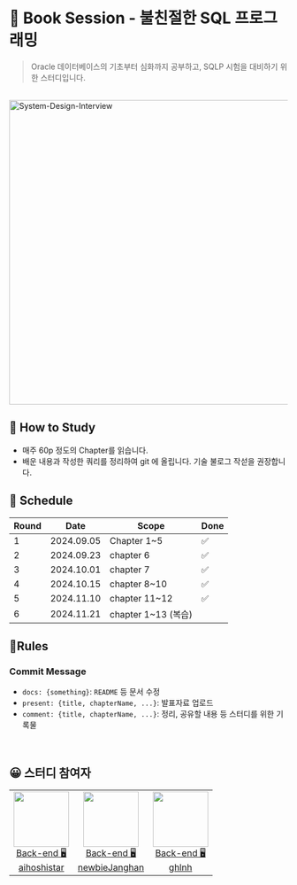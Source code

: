 # 📖 Book Session - 불친절한 SQL 프로그래밍

> Oracle 데이터베이스의 기초부터 심화까지 공부하고, SQLP 시험을 대비하기 위한 스터디입니다.

<br>
<img src="./.assets/Unkind-SQL-Programming.png" alt="System-Design-Interview" width="550">
</br>

## 🙌 How to Study

- 매주 60p 정도의 Chapter를 읽습니다.
- 배운 내용과 작성한 쿼리를 정리하여 git 에 올립니다. 기술 불로그 작섣을 권장합니다.

## 📆 Schedule

| Round | Date       | Scope        | Done |
|-------|------------|--------------|------|
| 1     | 2024.09.05 | Chapter 1~5  | ✅    |
| 2     | 2024.09.23 | chapter 6    | ✅    |
| 3     | 2024.10.01 | chapter 7    | ✅    |
| 4     | 2024.10.15 | chapter 8~10 | ✅   |
| 5     | 2024.11.10 | chapter 11~12 | ✅ |
| 6     | 2024.11.21 | chapter 1~13 (복습) |    |

## 🚦Rules

### Commit Message

- `docs: {something}`: `README` 등 문서 수정
- `present: {title, chapterName, ...}`: 발표자료 업로드
- `comment: {title, chapterName, ...}`: 정리, 공유할 내용 등 스터디를 위한 기록물

<br>

## 😀 스터디 참여자

<table>

<tr>
  <td align=center>
  <a href="https://github.com/aihoshistar">
  <img src="https://avatars.githubusercontent.com/u/45850400?v=4" width="100px"  />
  <br/>
  Back-end 🖥
  <br/>
  aihoshistar
  </a>
  </td>

  <td align=center>
  <a href="https://github.com/newbieJanghan">
  <img src="https://avatars.githubusercontent.com/u/102276240?v=4" width="100px"  />
  <br/>
  Back-end 🖥
  <br/>
  newbieJanghan
  </a>
  </td>

  <td align=center>
  <a href="https://github.com/ghlnh">
  <img src="https://avatars.githubusercontent.com/u/110441894?v=4" width="100px"  />
  <br/>
  Back-end 🖥
  <br/>
  ghlnh
  </a>
  </td>
</tr>


</table>

</br>

